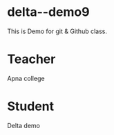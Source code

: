 # delta--demo9
This is Demo for git &amp; Github class.

# Teacher
Apna college

# Student 
Delta demo

